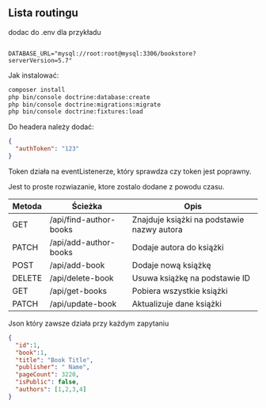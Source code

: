 ## Lista routingu


dodac do .env dla przykładu
```dotenv

DATABASE_URL="mysql://root:root@mysql:3306/bookstore?serverVersion=5.7"

```

Jak instalować:
```bash
composer install
php bin/console doctrine:database:create
php bin/console doctrine:migrations:migrate
php bin/console doctrine:fixtures:load
```

Do headera należy dodać:
```json
{
  "authToken": "123"
}
```

Token działa na eventListenerze, który sprawdza czy token jest poprawny.

Jest to proste rozwiazanie, ktore zostalo dodane z powodu czasu.


| Metoda | Ścieżka | Opis |
| --- | --- | --- |
| GET | /api/find-author-books | Znajduje książki na podstawie nazwy autora |
| PATCH | /api/add-author-books | Dodaje autora do książki |
| POST | /api/add-book | Dodaje nową książkę |
| DELETE | /api/delete-book | Usuwa książkę na podstawie ID |
| GET | /api/get-books | Pobiera wszystkie książki |
| PATCH | /api/update-book | Aktualizuje dane książki |


Json który zawsze działa przy każdym zapytaniu
```json
{
  "id":1,
  "book":1,
  "title": "Book Title",
  "publisher": " Name",
  "pageCount": 3220,
  "isPublic": false,
  "authors": [1,2,3,4]
}

```